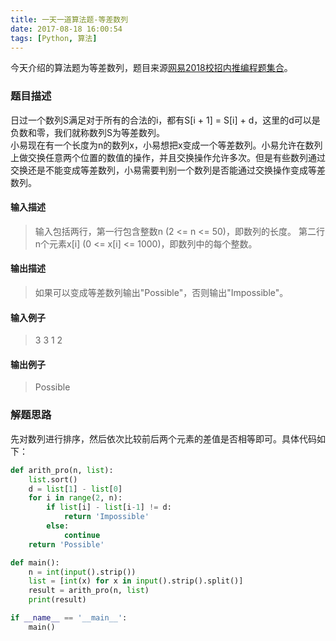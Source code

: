 ```yaml
---
title: 一天一道算法题-等差数列
date: 2017-08-18 16:00:54
tags: [Python, 算法]
---
```


今天介绍的算法题为等差数列，题目来源[网易2018校招内推编程题集合](https://www.nowcoder.com/question/next?pid=6291726&qid=112723&tid=10013199)。
<!--more-->

### 题目描述

日过一个数列S满足对于所有的合法的i，都有S[i + 1] = S[i] + d，这里的d可以是负数和零，我们就称数列S为等差数列。  
小易现在有一个长度为n的数列x，小易想把x变成一个等差数列。小易允许在数列上做交换任意两个位置的数值的操作，并且交换操作允许多次。但是有些数列通过交换还是不能变成等差数列，小易需要判别一个数列是否能通过交换操作变成等差数列。

#### 输入描述
<blockquote>
	输入包括两行，第一行包含整数n (2 <= n <= 50)，即数列的长度。  
	第二行n个元素x[i] (0 <= x[i] <= 1000)，即数列中的每个整数。
</blockquote>

#### 输出描述
<blockquote>
	如果可以变成等差数列输出"Possible"，否则输出"Impossible"。
</blockquote>

#### 输入例子
<blockquote>
	3  
	3 1 2
</blockquote>

#### 输出例子
<blockquote>
	Possible
</blockquote>

### 解题思路

先对数列进行排序，然后依次比较前后两个元素的差值是否相等即可。具体代码如下：

``` Python
def arith_pro(n, list):
    list.sort()
    d = list[1] - list[0]
    for i in range(2, n):
        if list[i] - list[i-1] != d:
            return 'Impossible'
        else:
            continue
    return 'Possible'

def main():
    n = int(input().strip())
    list = [int(x) for x in input().strip().split()]
    result = arith_pro(n, list)
    print(result)

if __name__ == '__main__':
    main()
```